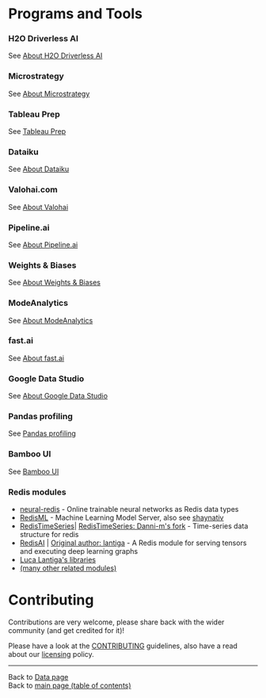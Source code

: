 # Programs and Tools

### H2O Driverless AI

See [About H2O Driverless AI](about-H2O-Driverless-AI.md#h2o-driverless-ai)

### Microstrategy

See [About Microstrategy](about-Microstrategy.md#microstrategy)

### Tableau Prep

See [Tableau Prep](about-Tableau-Prep.md#tableau-prep)

### Dataiku

See [About Dataiku](about-Dataiku.md#dataiku)

### Valohai.com

See [About Valohai](about-Valohai.md#valohai)

### Pipeline.ai

See [About Pipeline.ai](about-Pipeline.ai.md#pipelineai)

### Weights & Biases

See [About Weights & Biases](about-Weights-and-Biases.md#weights--biases)

### ModeAnalytics

See [About ModeAnalytics](about-ModeAnalytics.md)

### fast.ai

See [About fast.ai](about-fast.ai.md)

### Google Data Studio

See [About Google Data Studio](about-Google-Data-Studio.md)

### Pandas profiling

See [Pandas profiling](./pandas-profiling.md)

### Bamboo UI

See [Bamboo UI](./bamboolib.md)

### Redis modules

- [neural-redis](https://github.com/antirez/neural-redis) - Online trainable neural networks as Redis data types
- [RedisML](https://github.com/RedisLabsModules/redisml) -  Machine Learning Model Server, also see [shaynativ](https://github.com/shaynativ)
- [RedisTimeSeries](https://github.com/RedisTimeSeries/RedisTimeSeries)| [RedisTimeSeries: Danni-m's fork](https://github.com/danni-m/redis-timeseries) - Time-series data structure for redis
- [RedisAI](https://github.com/RedisAI/RedisAI) | [Original author: lantiga](https://github.com/lantiga) - A Redis module for serving tensors and executing deep learning graphs
- [Luca Lantiga's libraries](https://libraries.io/github/lantiga)
- [(many other related modules)](https://redis.io/modules)

# Contributing

Contributions are very welcome, please share back with the wider community (and get credited for it)!

Please have a look at the [CONTRIBUTING](../CONTRIBUTING.md) guidelines, also have a read about our [licensing](../LICENSE.md) policy.

---

Back to [Data page](./README.md#data)</br>
Back to [main page (table of contents)](../README.md)